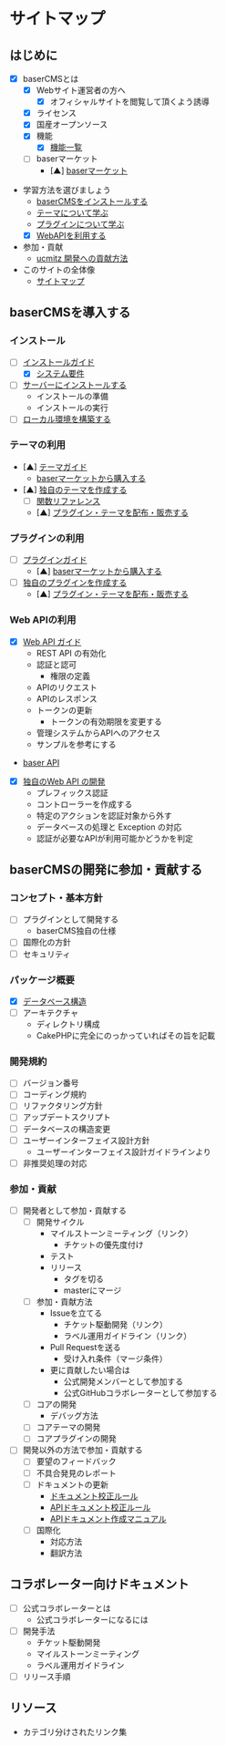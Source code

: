 # サイトマップ

## はじめに
- [x] baserCMSとは
  - [x] Webサイト運営者の方へ
    - [x] オフィシャルサイトを閲覧して頂くよう誘導
  - [x] ライセンス
  - [x] 国産オープンソース
  - [x] 機能 
    - [x] [機能一覧](functions.md)
  - [ ] baserマーケット
    - [▲] [baserマーケット](market)
- 学習方法を選びましょう
  - [baserCMSをインストールする](introduce/index)
  - [テーマについて学ぶ](theme/index)
  - [プラグインについて学ぶ](plugin/index)
  - [x] [WebAPIを利用する](web_api/)
- 参加・貢献
  - [ucmitz 開発への貢献方法](./ucmitz/index)
- このサイトの全体像
  - [サイトマップ](sitemap) 

## baserCMSを導入する
### インストール
- [ ] [インストールガイド](introduce/index)
  - [x] [システム要件](introduce/system_requirements)
- [ ] [サーバーにインストールする](introduce/install)
  - インストールの準備
  - インストールの実行
- [ ] [ローカル環境を構築する](introduce/build_local_env)

### テーマの利用
- [▲] [テーマガイド](theme/index)
  - [baserマーケットから購入する](market.md#baserマーケットから購入する)
- [▲] [独自のテーマを作成する](theme/development/index)
  - [ ] [関数リファレンス](theme/development/function_reference)
  - [▲] [プラグイン・テーマを配布・販売する](market.md#プラグイン・テーマを配布・販売する)

### プラグインの利用
- [ ] [プラグインガイド](plugin/index)
  - [▲] [baserマーケットから購入する](market.md#baserマーケットから購入する)
- [ ] [独自のプラグインを作成する](plugin/development/index)
  - [▲] [プラグイン・テーマを配布・販売する](market.md#プラグイン・テーマを配布・販売する)

### Web APIの利用
- [x] [Web API ガイド](web_api/index)
  - REST API の有効化
  - 認証と認可
    - 権限の定義
  - APIのリクエスト
  - APIのレスポンス 
  - トークンの更新
    - トークンの有効期限を変更する
  - 管理システムからAPIへのアクセス
  - サンプルを参考にする  
- [baser API](web_api/baser_api/index)
- [x] [独自のWeb API の開発](web_api/develop_api)
  - プレフィックス認証
  - コントローラーを作成する
  - 特定のアクションを認証対象から外す
  - データベースの処理と Exception の対応
  - 認証が必要なAPIが利用可能かどうかを判定 

## baserCMSの開発に参加・貢献する

### コンセプト・基本方針
- [ ] プラグインとして開発する
  - baserCMS独自の仕様
- [ ] 国際化の方針
- [ ] セキュリティ

### パッケージ概要
- [x] [データベース構造](./package/database)
- [ ] アーキテクチャ
  - ディレクトリ構成
  - CakePHPに完全にのっかっていればその旨を記載

### 開発規約
- [ ] バージョン番号
- [ ] コーディング規約
- [ ] リファクタリング方針
- [ ] アップデートスクリプト
- [ ] データベースの構造変更
- [ ] ユーザーインターフェイス設計方針
  - ユーザーインターフェイス設計ガイドラインより
- [ ] 非推奨処理の対応

### 参加・貢献
- [ ] 開発者として参加・貢献する
  - [ ] 開発サイクル
    - マイルストーンミーティング（リンク）
      - チケットの優先度付け
    - テスト
    - リリース
      - タグを切る
      - masterにマージ
  - [ ] 参加・貢献方法
    - Issueを立てる
      - チケット駆動開発（リンク）
      - ラベル運用ガイドライン（リンク）
    - Pull Requestを送る
      - 受け入れ条件（マージ条件）
    - 更に貢献したい場合は
      - 公式開発メンバーとして参加する
      - 公式GitHubコラボレーターとして参加する
  - [ ] コアの開発
    - デバッグ方法
  - [ ] コアテーマの開発
  - [ ] コアプラグインの開発
- [ ] 開発以外の方法で参加・貢献する
  - [ ] 要望のフィードバック
  - [ ] 不具合発見のレポート
  - [ ] ドキュメントの更新
    - [ドキュメント校正ルール](doc_writing/document_writing_rules)
    - [APIドキュメント校正ルール](doc_writing/api_document_writing_rules)
    - [APIドキュメント作成マニュアル](doc_writing/api_document_writing_manual)
  - [ ] 国際化
    - 対応方法
    - 翻訳方法

## コラボレーター向けドキュメント
- [ ] 公式コラボレーターとは
  - 公式コラボレーターになるには
- [ ] 開発手法
  - チケット駆動開発
  - マイルストーンミーティング
  - ラベル運用ガイドライン
- [ ] リリース手順

## リソース
- カテゴリ分けされたリンク集



